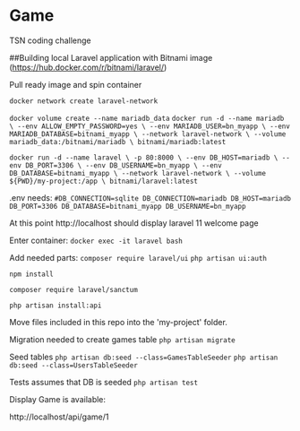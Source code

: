 # Game
TSN coding challenge

##Building local Laravel application with Bitnami image 
(https://hub.docker.com/r/bitnami/laravel/)

Pull ready image and spin container

`docker network create laravel-network`

`docker volume create --name mariadb_data`
`docker run -d --name mariadb \
  --env ALLOW_EMPTY_PASSWORD=yes \
  --env MARIADB_USER=bn_myapp \
  --env MARIADB_DATABASE=bitnami_myapp \
  --network laravel-network \
  --volume mariadb_data:/bitnami/mariadb \
  bitnami/mariadb:latest`

`docker run -d --name laravel \
  -p 80:8000 \
  --env DB_HOST=mariadb \
  --env DB_PORT=3306 \
  --env DB_USERNAME=bn_myapp \
  --env DB_DATABASE=bitnami_myapp \
  --network laravel-network \
  --volume ${PWD}/my-project:/app \
  bitnami/laravel:latest`

.env needs:
`
#DB_CONNECTION=sqlite
DB_CONNECTION=mariadb
DB_HOST=mariadb
DB_PORT=3306
DB_DATABASE=bitnami_myapp
DB_USERNAME=bn_myapp
`

At this point http://localhost should display laravel 11 welcome page

Enter container:
  `docker exec -it laravel bash`

Add needed parts:
  `composer require laravel/ui`
  `php artisan ui:auth`

  `npm install`

  `composer require laravel/sanctum`

  `php artisan install:api`

Move files included in this repo into the 'my-project' folder.

Migration needed to create games table
  `php artisan migrate`

Seed tables
  `php artisan db:seed --class=GamesTableSeeder`
  `php artisan db:seed --class=UsersTableSeeder`


Tests assumes that DB is seeded
  `php artisan test`


Display Game is available: 

http://localhost/api/game/1

